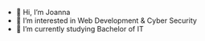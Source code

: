 - 👋 Hi, I’m Joanna
- 👀 I’m interested in Web Development & Cyber Security
- 🌱 I’m currently studying Bachelor of IT


<!---
Joanna/Joanna is a ✨ special ✨ repository because its `README.md` (this file) appears on your GitHub profile.
You can click the Preview link to take a look at your changes.
--->
